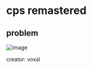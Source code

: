# cps remastered

## problem

![image](https://github.com/quasar098/ctf-writeups/assets/70716985/99d601dd-3e2d-4616-a727-452e7f2daa03)

creator: voxal
